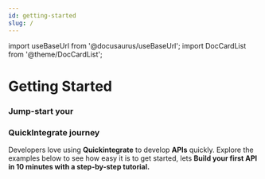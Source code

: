 ```yaml
---
id: getting-started
slug: /
---
```


import useBaseUrl from '@docusaurus/useBaseUrl';
import DocCardList from '@theme/DocCardList';

# Getting Started

### Jump-start your
### QuickIntegrate journey

Developers love using **Quickintegrate** to develop **APIs** quickly. 
Explore the examples below to see how easy it is to get started, lets
**Build your first API in 10 minutes with a step-by-step tutorial.**

<DocCardList />